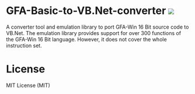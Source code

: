 # GFA-Basic-to-VB.Net-converter <a href="https://ci.appveyor.com/project/codeprof/gfa-basic-to-vb-net-converter"><img src="https://ci.appveyor.com/api/projects/status/06q29j3iskm7e1ky?svg=true"></a>
A converter tool and emulation library to port GFA-Win 16 Bit source code to VB.Net.
The emulation library provides support for over 300 functions of the GFA-Win 16 Bit language. However, it does not cover the whole instruction set. 
# License
MIT License (MIT)

